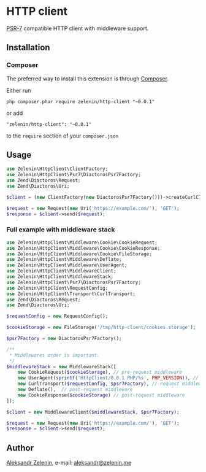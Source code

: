 # HTTP client

[PSR-7](http://www.php-fig.org/psr/psr-7/) compatible HTTP client with middleware support.

## Installation

### Composer

The preferred way to install this extension is through [Composer](http://getcomposer.org/).

Either run

```
php composer.phar require zelenin/http-client "~0.0.1"
```

or add

```
"zelenin/http-client": "~0.0.1"
```

to the ```require``` section of your ```composer.json```

## Usage

```php
use Zelenin\HttpClient\ClientFactory;
use Zelenin\HttpClient\Psr7\DiactorosPsr7Factory;
use Zend\Diactoros\Request;
use Zend\Diactoros\Uri;

$client = (new ClientFactory(new DiactorosPsr7Factory()))->createCurlClient();

$request = new Request(new Uri('https://example.com/'), 'GET');
$response = $client->send($request);
```

### Full example with middleware stack

```php
use Zelenin\HttpClient\Middleware\Cookie\CookieRequest;
use Zelenin\HttpClient\Middleware\Cookie\CookieResponse;
use Zelenin\HttpClient\Middleware\Cookie\FileStorage;
use Zelenin\HttpClient\Middleware\Deflate;
use Zelenin\HttpClient\Middleware\UserAgent;
use Zelenin\HttpClient\MiddlewareClient;
use Zelenin\HttpClient\MiddlewareStack;
use Zelenin\HttpClient\Psr7\DiactorosPsr7Factory;
use Zelenin\HttpClient\RequestConfig;
use Zelenin\HttpClient\Transport\CurlTransport;
use Zend\Diactoros\Request;
use Zend\Diactoros\Uri;

$requestConfig = new RequestConfig();

$cookieStorage = new FileStorage('/tmp/http-client/cookies.storage');

$psr7Factory = new DiactorosPsr7Factory();

/**
 * Middlewares order is important.
 */
$middlewareStack = new MiddlewareStack([
    new CookieRequest($cookieStorage), // pre-request middleware
    new UserAgent(sprintf('HttpClient/0.0.1 PHP/%s', PHP_VERSION)), // pre-request middleware
    new CurlTransport($requestConfig, $psr7Factory), // request middleware
    new Deflate(),  // post-request middleware
    new CookieResponse($cookieStorage) // post-request middleware
]);

$client = new MiddlewareClient($middlewareStack, $psr7Factory);

$request = new Request(new Uri('https://example.com/'), 'GET');
$response = $client->send($request);
```

## Author

[Aleksandr Zelenin](https://github.com/zelenin/), e-mail: [aleksandr@zelenin.me](mailto:aleksandr@zelenin.me)
